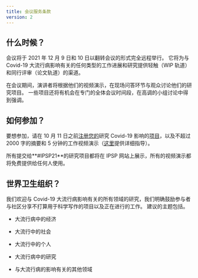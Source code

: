 ```yaml
---
title: 会议服务条款
version: 2
---
```


## 什么时候？

会议将于 2021 年 12 月 9 日和 10 日以翻转会议的形式完全远程举行。 它将为与 Covid-19 大流行病影响有关的任何类型的工作进展和研究提供轻触（WIP 轨道）和同行评审（论文轨道）的渠道。

在会议期间，演讲者将根据他们的视频演示，在现场问答环节与观众讨论他们的研究项目。 一些项目还将有机会在专门的全体会议时间段，在高调的小组讨论中得到强调。

## 如何参加？

要想参加，请在 10 月 11 日之前[注册您的](https://IP4SP.org/register)研究 Covid-19 影响的[项目](https://IP4SP.org/register)，以及不超过 2000 字的摘要和 5 分钟的工作视频演示（[这里](/conference/video_guidance)提供详细指导）。

所有提交给**\#IPSP21**的研究项目都将在 IPSP 网站上展示，所有的视频演示都将免费提供给任何人使用。

## 世界卫生组织？

我们欢迎与 Covid-19 大流行病影响有关的所有领域的研究，我们明确鼓励参与者与社区分享不打算用于科学写作的项目以及正在进行的工作。 建议的主题包括。

- 大流行病中的经济

- 大流行中的社会

- 大流行中的个人

- 大流行病中的研究

- 与大流行病的影响有关的其他领域

<!-- -->
